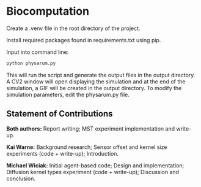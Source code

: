 # Biocomputation

Create a .venv file in the root directory of the project.

Install required packages found in requirements.txt using pip.

Input into command line:

```bash
python physarum.py
```

This will run the script and generate the output files in the output directory.
A CV2 window will open displaying the simulation and at the end of the simulation, a GIF will be created in the output directory.
To modify the simulation parameters, edit the physarum.py file.

## Statement of Contributions

**Both authors:** Report writing; MST experiment implementation and write-up.

**Kai Warne:** Background research; Sensor offset and kernel size experiments (code + write-up); Introduction.

**Michael Wiciak:** Initial agent-based code; Design and implementation; Diffusion kernel types experiment (code + write-up); Discussion and conclusion.
